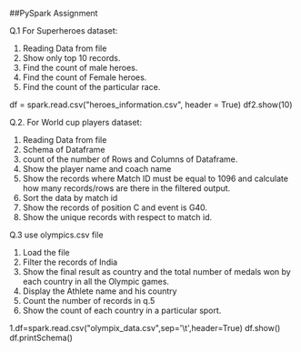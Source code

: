 ##PySpark Assignment

Q.1 For Superheroes dataset:
1. Reading Data from file
2. Show only top 10 records.
3. Find the count of male heroes.
4. Find the count of Female heroes.
5. Find the count of the particular race.


df = spark.read.csv("heroes_information.csv", header = True)
df2.show(10)



Q.2. For World cup players dataset:

1. Reading Data from file
2. Schema of Dataframe
3. count of the number of Rows and Columns of Dataframe.
4. Show the player name and coach name
5. Show the records where Match ID must be equal to 1096 and calculate how many records/rows are there in the filtered output.
6. Sort the data by match id
7. Show the records of position C and event is G40.
8. Show the unique records with respect to match id.



Q.3 use olympics.csv file

1. Load the file
2. Filter the records of India
3. Show the final result as country and the total number of medals won by each country in all the Olympic games.
4. Display the Athlete name and his country
5. Count the number of records in q.5
6. Show the count of each country in a particular sport. 


1.df=spark.read.csv("olympix_data.csv",sep='\t',header=True)
df.show()
df.printSchema()



